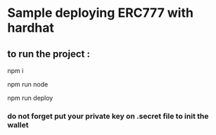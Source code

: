 # Sample deploying ERC777 with hardhat

## to run the project :

npm i 

npm run node             

npm run deploy         

### do not forget put your private key on .secret file to init the wallet
